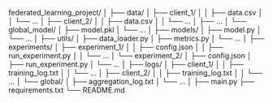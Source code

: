 federated_learning_project/
│
├── data/
│   ├── client_1/
│   │   ├── data.csv
│   │   └── ...
│   ├── client_2/
│   │   ├── data.csv
│   │   └── ...
│   ├── ...
│   └── global_model/
│       ├── model.pkl
│       └── ...
│
├── models/
│   ├── model.py
│   └── ...
│
├── utils/
│   ├── data_loader.py
│   ├── metrics.py
│   └── ...
│
├── experiments/
│   ├── experiment_1/
│   │   ├── config.json
│   │   ├── run_experiment.py
│   │   └── ...
│   └── experiment_2/
│       ├── config.json
│       ├── run_experiment.py
│       └── ...
│
├── logs/
│   ├── client_1/
│   │   ├── training_log.txt
│   │   └── ...
│   ├── client_2/
│   │   ├── training_log.txt
│   │   └── ...
│   └── global/
│       ├── aggregation_log.txt
│       └── ...
│
├── main.py
├── requirements.txt
└── README.md
